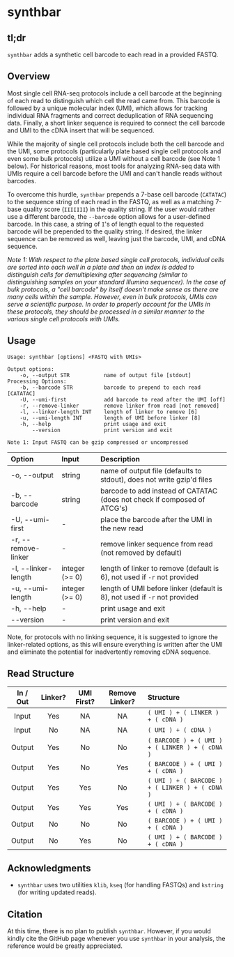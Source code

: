 # synthbar

## tl;dr

`synthbar` adds a synthetic cell barcode to each read in a provided FASTQ.

## Overview

Most single cell RNA-seq protocols include a cell barcode at the beginning of each read to distinguish which cell the
read came from. This barcode is followed by a unique molecular index (UMI), which allows for tracking individual
RNA fragments and correct deduplication of RNA sequencing data. Finally, a short linker sequence is required to connect
the cell barcode and UMI to the cDNA insert that will be sequenced.

While the majority of single cell protocols include both the cell barcode and the UMI, some protocols (particularly
plate based single cell protocols and even some bulk protocols) utilize a UMI without a cell barcode (see Note 1 below).
For historical reasons, most tools for analyzing RNA-seq data with UMIs require a cell barcode before the UMI and can't
handle reads without barcodes.

To overcome this hurdle, `synthbar` prepends a 7-base cell barcode (`CATATAC`) to the sequence string of each read in
the FASTQ, as well as a matching 7-base quality score (`IIIIIII`) in the quality string. If the user would rather use a
different barcode, the `--barcode` option allows for a user-defined barcode. In this case, a string of `I`'s of length
equal to the requested barcode will be prepended to the quality string. If desired, the linker sequence can be removed
as well, leaving just the barcode, UMI, and cDNA sequence.

_Note 1: With respect to the plate based single cell protocols, individual cells are sorted into each well in a plate
and then an index is added to distinguish cells for demultiplexing after sequencing (similar to distinguishing samples
on your standard Illumina sequencer). In the case of bulk protocols, a "cell barcode" by itself doesn't make sense as
there are many cells within the sample. However, even in bulk protocols, UMIs can serve a scientific purpose. In order
to properly account for the UMIs in these protocols, they should be processed in a similar manner to the various single
cell protocols with UMIs._

## Usage

```
Usage: synthbar [options] <FASTQ with UMIs>

Output options:
    -o, --output STR           name of output file [stdout]
Processing Options:
    -b, --barcode STR          barcode to prepend to each read [CATATAC]
    -U, --umi-first            add barcode to read after the UMI [off]
    -r, --remove-linker        remove linker from read [not removed]
    -l, --linker-length INT    length of linker to remove [6]
    -u, --umi-length INT       length of UMI before linker [8]
    -h, --help                 print usage and exit
        --version              print version and exit

Note 1: Input FASTQ can be gzip compressed or uncompressed
```

|       Option        |     Input      | Description |
|:--------------------|:---------------|:------------|
| -o, --output        | string         | name of output file (defaults to stdout), does not write gzip'd files     |
| -b, --barcode       | string         | barcode to add instead of CATATAC (does not check if composed of ATCG's)  |
| -U, --umi-first     | -              | place the barcode after the UMI in the new read                           |
| -r, --remove-linker | -              | remove linker sequence from read (not removed by default)                 |
| -l, --linker-length | integer (>= 0) | length of linker to remove (default is 6), not used if `-r` not provided  |
| -u, --umi-length    | integer (>= 0) | length of UMI before linker (default is 8), not used if `-r` not provided |
| -h, --help          | -              | print usage and exit                                                      |
| --version           | -              | print version and exit                                                    |

Note, for protocols with no linking sequence, it is suggested to ignore the linker-related options, as this will ensure
everything is written after the UMI and eliminate the potential for inadvertently removing cDNA sequence.

## Read Structure

| In / Out | Linker? | UMI First? | Remove Linker? | Structure                                       |
|:--------:|:-------:|:----------:|:--------------:|:------------------------------------------------|
| Input    | Yes     | NA         | NA             | `( UMI ) + ( LINKER ) + ( cDNA )`               |
| Input    | No      | NA         | NA             | `( UMI ) + ( cDNA )`                            |
| Output   | Yes     | No         | No             | `( BARCODE ) + ( UMI ) + ( LINKER ) + ( cDNA )` |
| Output   | Yes     | No         | Yes            | `( BARCODE ) + ( UMI ) + ( cDNA )`              |
| Output   | Yes     | Yes        | No             | `( UMI ) + ( BARCODE ) + ( LINKER ) + ( cDNA )` |
| Output   | Yes     | Yes        | Yes            | `( UMI ) + ( BARCODE ) + ( cDNA )`              |
| Output   | No      | No         | No             | `( BARCODE ) + ( UMI ) + ( cDNA )`              |
| Output   | No      | Yes        | No             | `( UMI ) + ( BARCODE ) + ( cDNA )`              |

## Acknowledgments

  - `synthbar` uses two utilities `klib`, `kseq` (for handling FASTQs) and `kstring` (for writing updated reads).

## Citation

At this time, there is no plan to publish `synthbar`. However, if you would kindly cite the GitHub page whenever you
use `synthbar` in your analysis, the reference would be greatly appreciated.
